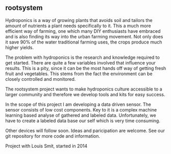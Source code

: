 ## rootsystem

Hydroponics is a way of growing plants that avoids soil and tailors the amount of nutrients a plant
needs specifically to it. This a much more efficient way of farming, one which many DIY enthusiasts
have embraced and is also finding its way into the
urban farming movement. Not only does it save 90% of the water traditional farming uses, the crops produce much higher yields.

The problem with hydroponics is the research and knowledge required to get started. There are quite a
few variables involved that influence your results. This is a pity, since it can be the most hands off way of getting fresh fruit and vegetables. This stems from the fact the environment can be closely controlled and monitored.

The rootsystem project wants to make hydroponics culture accessible to a larger community and therefore we develop tools and kits for easy success.

In the scope of this project I am developing a data driven sensor. The sensor consists of low cost components. Key to it is a complex machine learning based analyse of  gathered and labeled data. Unfortunately, we have to create a labeled data base our self which is very time consuming.

Other devices will follow soon. Ideas and paricipation are welcome. See our git repository for more code and information.

Project with Louis Smit, started in 2014
